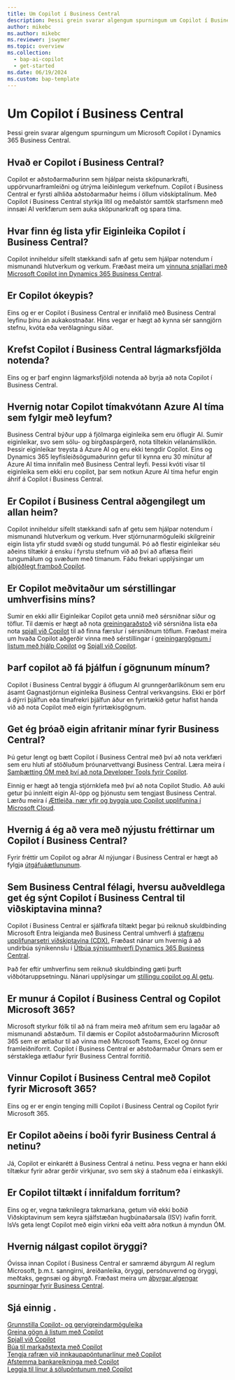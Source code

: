 ```yaml
---
title: Um Copilot í Business Central
description: Þessi grein svarar algengum spurningum um Copilot í Business Central.
author: mikebc
ms.author: mikebc
ms.reviewer: jswymer
ms.topic: overview
ms.collection:
  - bap-ai-copilot
  - get-started
ms.date: 06/19/2024
ms.custom: bap-template
---
```


# <a name="about-copilot-in-business-central"></a>Um Copilot í Business Central

Þessi grein svarar algengum spurningum um Microsoft Copilot í Dynamics 365 Business Central.

## <a name="what-is-copilot-in-business-central"></a>Hvað er Copilot í Business Central?

Copilot er aðstoðarmaðurinn sem hjálpar neista sköpunarkrafti, uppörvunarframleiðni og útrýma leiðinlegum verkefnum. Copilot í Business Central er fyrsti alhliða aðstoðarmaður heims í öllum viðskiptalínum. Með Copilot í Business Central styrkja lítil og meðalstór samtök starfsmenn með innsæi AI verkfærum sem auka sköpunarkraft og spara tíma.

## <a name="where-can-i-find-the-list-of-copilot-features-in-business-central"></a>Hvar finn ég lista yfir Eiginleika Copilot í Business Central?

Copilot inniheldur sífellt stækkandi safn af getu sem hjálpar notendum í mismunandi hlutverkum og verkum. Fræðast meira um [vinnuna snjallari með Microsoft Copilot inn Dynamics 365 Business Central](https://aka.ms/BCAI).

## <a name="is-copilot-free"></a>Er Copilot ókeypis?

Eins og er er Copilot í Business Central er innifalið með Business Central leyfinu þínu án aukakostnaðar. Hins vegar er hægt að kynna sér sanngjörn stefnu, kvóta eða verðlagningu síðar.

## <a name="does-copilot-in-business-central-require-a-minimum-number-of-users"></a>Krefst Copilot í Business Central lágmarksfjölda notenda?

Eins og er þarf enginn lágmarksfjöldi notenda að byrja að nota Copilot í Business Central.

## <a name="how-does-copilot-use-the-azure-ai-time-quota-that-is-included-with-licenses"></a>Hvernig notar Copilot tímakvótann Azure AI tíma sem fylgir með leyfum?

Business Central býður upp á fjölmarga eiginleika sem eru öflugir AI. Sumir eiginleikar, svo sem sölu- og birgðaspárgerð, nota tiltekin vélanámslíkön. Þessir eiginleikar treysta á Azure AI og eru ekki tengdir Copilot. Eins og Dynamics 365 leyfisleiðsögumaðurinn gefur til kynna eru 30 mínútur af Azure AI tíma innifalin með Business Central leyfi. Þessi kvóti vísar til eiginleika sem ekki eru copilot, þar sem notkun Azure AI tíma hefur engin áhrif á Copilot í Business Central.

## <a name="is-copilot-in-business-central-available-worldwide"></a>Er Copilot í Business Central aðgengilegt um allan heim?

Copilot inniheldur sífellt stækkandi safn af getu sem hjálpar notendum í mismunandi hlutverkum og verkum. Hver stjórnunarmöguleiki skilgreinir eigin lista yfir studd svæði og studd tungumál. Þó að flestir eiginleikar séu aðeins tiltækir á ensku í fyrstu stefnum við að því að aflæsa fleiri tungumálum og svæðum með tímanum. Fáðu frekari upplýsingar um [alþjóðlegt framboð Copilot](https://aka.ms/bapcopilot-intl-report-external).

## <a name="is-copilot-aware-of-my-environment-customizations"></a>Er Copilot meðvitaður um sérstillingar umhverfisins míns?

Sumir en ekki allir Eiginleikar Copilot geta unnið með sérsniðnar síður og töflur. Til dæmis er hægt að nota [greiningaraðstoð](analysis-assist.md) við sérsniðna lista eða nota [spjall við Copilot](chat-with-copilot.md) til að finna færslur í sérsniðnum töflum. Fræðast meira um hvaða Copilot aðgerðir vinna með sérstillingar í [greiningargögnum í listum með hjálp Copilot](analysis-assist.md) og [Spjall við Copilot](chat-with-copilot.md).

## <a name="does-copilot-have-to-be-trained-on-my-data"></a>Þarf copilot að fá þjálfun í gögnunum mínum?

Copilot í Business Central byggir á öflugum AI grunngerðarlíkönum sem eru ásamt Gagnastjórnun eiginleika Business Central verkvangsins. Ekki er þörf á dýrri þjálfun eða tímafrekri þjálfun áður en fyrirtækið getur hafist handa við að nota Copilot með eigin fyrirtækisgögnum.

## <a name="can-i-develop-my-own-copilots-for-business-central"></a>Get ég þróað eigin afritanir mínar fyrir Business Central?

Þú getur lengt og bætt Copilot í Business Central með því að nota verkfæri sem eru hluti af stöðluðum þróunarvettvangi Business Central. Læra meira í [Samþætting ÓM með því að nota Developer Tools fyrir Copilot](/dynamics365/business-central/dev-itpro/developer/ai-integration-landing-page).

Einnig er hægt að tengja stjórnklefa með því að nota Copilot Studio. Að auki getur þú innleitt eigin AI-öpp og þjónustu sem tengjast Business Central. Lærðu meira í [Ættleiða, nær yfir og byggja upp Copilot upplifunina í Microsoft Cloud](/microsoft-cloud/dev/copilot/overview).

## <a name="how-do-i-stay-up-with-the-latest-news-about-copilot-in-business-central"></a>Hvernig á ég að vera með nýjustu fréttirnar um Copilot í Business Central?

Fyrir fréttir um Copilot og aðrar AI nýjungar í Business Central er hægt að fylgja [útgáfuáætlununum](https://aka.ms/BCReleasePlan).

## <a name="as-a-business-central-partner-how-easily-can-i-demonstrate-copilot-in-business-central-to-my-customers"></a>Sem Business Central félagi, hversu auðveldlega get ég sýnt Copilot í Business Central til viðskiptavina minna?

Copilot í Business Central er sjálfkrafa tiltækt þegar þú reiknuð skuldbinding Microsoft Entra leigjanda með Business Central umhverfi á [stafrænu upplifunarsetri viðskiptavina (CDX).](https://aka.ms/CDX)  Fræðast nánar um hvernig á að undirbúa sýnikennslu í [Útbúa sýnisumhverfi Dynamics 365 Business Central](/dynamics365/business-central/dev-itpro/administration/demo-environment).

Það fer eftir umhverfinu sem reiknuð skuldbinding gæti þurft viðbótaruppsetningu. Nánari upplýsingar um [stillingu copilot og AI getu](/dynamics365/business-central/enable-ai).

## <a name="is-there-a-difference-between-copilot-in-business-central-and-copilot-for-microsoft-365"></a>Er munur á Copilot í Business Central og Copilot Microsoft 365?

Microsoft styrkur fólk til að ná fram meira með afritum sem eru lagaðar að mismunandi aðstæðum. Til dæmis er Copilot aðstoðarmaðurinn Microsoft 365 sem er ætlaður til að vinna með Microsoft Teams, Excel og önnur framleiðniforrit. Copilot í Business Central er aðstoðarmaður Ómars sem er sérstaklega ætlaður fyrir Business Central forritið.

## <a name="does-copilot-in-business-central-work-with-copilot-for-microsoft-365"></a>Vinnur Copilot í Business Central með Copilot fyrir Microsoft 365?

Eins og er er engin tenging milli Copilot í Business Central og Copilot fyrir Microsoft 365.

## <a name="is-copilot-available-for-business-central-online-only"></a>Er Copilot aðeins í boði fyrir Business Central á netinu?

Já, Copilot er einkarétt á Business Central á netinu. Þess vegna er hann ekki tiltækur fyrir aðrar gerðir virkjunar, svo sem ský á staðnum eða í einkaskýli.

## <a name="is-copilot-available-to-embed-applications"></a>Er Copilot tiltækt í innifaldum forritum?

Eins og er, vegna tæknilegra takmarkana, getum við ekki boðið Viðskiptavinum sem keyra sjálfstæðan hugbúnaðarsala (ISV) ívafin forrit. IsVs geta lengt Copilot með eigin virkni eða veitt aðra notkun á myndun ÓM.

## <a name="how-does-copilot-approach-ai-safety"></a>Hvernig nálgast copilot öryggi?

Óvissa innan Copilot í Business Central er samræmd ábyrgum AI reglum Microsoft, þ.m.t. sanngirni, áreiðanleika, öryggi, persónuvernd og öryggi, meðtaks, gegnsæi og ábyrgð. Fræðast meira um [ábyrgar algengar spurningar fyrir Business Central](responsible-ai-overview.md).

## <a name="see-also"></a>Sjá einnig .

[Grunnstilla Copilot- og gervigreindarmöguleika](enable-ai.md)  
[Greina gögn á listum með Copilot](analysis-assist.md)  
[Spjall við Copilot](chat-with-copilot.md)  
[Búa til markaðstexta með Copilot](item-marketing-text.md)  
[Tengja rafræn við innkaupapöntunarlínur með Copilot](map-edocuments-with-copilot.md)  
[Afstemma bankareikninga með Copilot](bank-reconciliation-with-copilot.md)  
[Leggja til línur á sölupöntunum með Copilot](sales-suggest-sales-lines-with-copilot.md)
